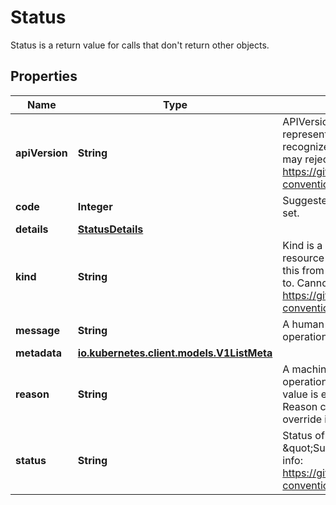 

# Status

Status is a return value for calls that don't return other objects.
## Properties

Name | Type | Description | Notes
------------ | ------------- | ------------- | -------------
**apiVersion** | **String** | APIVersion defines the versioned schema of this representation of an object. Servers should convert recognized schemas to the latest internal value, and may reject unrecognized values. More info: https://git.k8s.io/community/contributors/devel/api-conventions.md#resources |  [optional]
**code** | **Integer** | Suggested HTTP return code for this status, 0 if not set. |  [optional]
**details** | [**StatusDetails**](StatusDetails.md) |  |  [optional]
**kind** | **String** | Kind is a string value representing the REST resource this object represents. Servers may infer this from the endpoint the client submits requests to. Cannot be updated. In CamelCase. More info: https://git.k8s.io/community/contributors/devel/api-conventions.md#types-kinds |  [optional]
**message** | **String** | A human-readable description of the status of this operation. |  [optional]
**metadata** | [**io.kubernetes.client.models.V1ListMeta**](io.kubernetes.client.models.V1ListMeta.md) |  |  [optional]
**reason** | **String** | A machine-readable description of why this operation is in the \&quot;Failure\&quot; status. If this value is empty there is no information available. A Reason clarifies an HTTP status code but does not override it. |  [optional]
**status** | **String** | Status of the operation. One of: \&quot;Success\&quot; or \&quot;Failure\&quot;. More info: https://git.k8s.io/community/contributors/devel/api-conventions.md#spec-and-status |  [optional]



